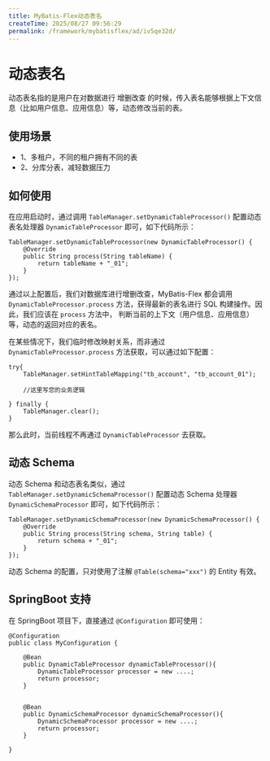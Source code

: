 ```yaml
---
title: MyBatis-Flex动态表名
createTime: 2025/08/27 09:56:29
permalink: /framework/mybatisflex/ad/iv5qe32d/
---
```

# 动态表名

动态表名指的是用户在对数据进行 增删改查 的时候，传入表名能够根据上下文信息（比如用户信息、应用信息）等，动态修改当前的表。

## 使用场景

- 1、多租户，不同的租户拥有不同的表
- 2、分库分表，减轻数据压力

## 如何使用

在应用启动时，通过调用 `TableManager.setDynamicTableProcessor()` 配置动态表名处理器 `DynamicTableProcessor` 即可，如下代码所示：



```
TableManager.setDynamicTableProcessor(new DynamicTableProcessor() {
    @Override
    public String process(String tableName) {
        return tableName + "_01";
    }
});
```

通过以上配置后，我们对数据库进行增删改查，MyBatis-Flex 都会调用 `DynamicTableProcessor.process` 方法，获得最新的表名进行 SQL 构建操作。因此，我们应该在 `process` 方法中， 判断当前的上下文（用户信息、应用信息）等，动态的返回对应的表名。

在某些情况下，我们临时修改映射关系，而非通过 `DynamicTableProcessor.process` 方法获取，可以通过如下配置：



```
try{
    TableManager.setHintTableMapping("tb_account", "tb_account_01");

    //这里写您的业务逻辑

} finally {
    TableManager.clear();
}
```

那么此时，当前线程不再通过 `DynamicTableProcessor` 去获取。

## 动态 Schema

动态 Schema 和动态表名类似，通过 `TableManager.setDynamicSchemaProcessor()` 配置动态 Schema 处理器 `DynamicSchemaProcessor` 即可，如下代码所示：



```
TableManager.setDynamicSchemaProcessor(new DynamicSchemaProcessor() {
    @Override
    public String process(String schema, String table) {
        return schema + "_01";
    }
});
```

动态 Schema 的配置，只对使用了注解 `@Table(schema="xxx")` 的 Entity 有效。

## SpringBoot 支持

在 SpringBoot 项目下，直接通过 `@Configuration` 即可使用：



```
@Configuration
public class MyConfiguration {

    @Bean
    public DynamicTableProcessor dynamicTableProcessor(){
        DynamicTableProcessor processor = new ....;
        return processor;
    }


    @Bean
    public DynamicSchemaProcessor dynamicSchemaProcessor(){
        DynamicSchemaProcessor processor = new ....;
        return processor;
    }

}
```

